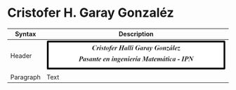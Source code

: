 # Cristofer H. Garay Gonzaléz
 Syntax      | Description
 ----------- | ----------- 
 Header      | ![header](https://raw.githubusercontent.com/cristophgaray/cristophgaray/main/Files/header.PNG)       
 Paragraph   | Text        